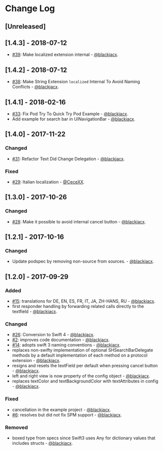 # Change Log

## [Unreleased]

## [1.4.3] - 2018-07-12
* [#39](https://github.com/Blackjacx/SHSearchBar/pull/39): Make localized extension internal - [@blackjacx](https://github.com/blackjacx).

## [1.4.2] - 2018-07-12
* [#38](https://github.com/Blackjacx/SHSearchBar/pull/38): Make String Extension `localized` Internal To Avoid Naming Conflicts - [@blackjacx](https://github.com/blackjacx).

## [1.4.1] - 2018-02-16
* [#33](https://github.com/Blackjacx/SHSearchBar/pull/33): Fix Pod Try To Quick Try Pod Example - [@blackjacx](https://github.com/blackjacx).
* Add example for search bar in UINavigationBar - [@blackjacx](https://github.com/blackjacx).

## [1.4.0] - 2017-11-22
### Changed
* [#31](https://github.com/Blackjacx/SHSearchBar/pull/31): Refactor Text Did Change Delegation - [@blackjacx](https://github.com/blackjacx).

### Fixed
* [#29](https://github.com/Blackjacx/SHSearchBar/pull/29): Italian localization - [@CeceXX](https://github.com/CeceXX).

## [1.3.0] - 2017-10-26
### Changed
* [#28](https://github.com/Blackjacx/SHSearchBar/pull/28): Make it possible to avoid internal cancel button - [@blackjacx](https://github.com/blackjacx).

## [1.2.1] - 2017-10-16
### Changed
* Update podspec by removing non-source from sources. - [@blackjacx](https://github.com/blackjacx).

## [1.2.0] - 2017-09-29
### Added
* [#15](https://github.com/Blackjacx/SHSearchBar/pull/15): translations for DE, EN, ES, FR, IT, JA, ZH-HANS, RU - [@blackjacx](https://github.com/blackjacx).
* first responder handling by forwarding related calls directly to the textfield - [@blackjacx](https://github.com/blackjacx).

### Changed
* [#26](https://github.com/Blackjacx/SHSearchBar/pull/26): Conversion to Swift 4 - [@blackjacx](https://github.com/blackjacx).
* [#2](https://github.com/Blackjacx/SHSearchBar/pull/2): improves code documentation - [@blackjacx](https://github.com/blackjacx).
* [#14](https://github.com/Blackjacx/SHSearchBar/pull/14): adopts swift 3 naming conventions - [@blackjacx](https://github.com/blackjacx).
* replaces non-swifty implementation of optional SHSearchBarDelegate methods by a default implementation of each method on a protocol extension - [@blackjacx](https://github.com/blackjacx).
* resigns and resets the textField per default when pressing cancel button - [@blackjacx](https://github.com/blackjacx).
* left and right view is now property of the config object - [@blackjacx](https://github.com/blackjacx).
* replaces textColor and textBackgroundColor with textAttributes in config - [@blackjacx](https://github.com/blackjacx).

### Fixed
* cancellation in the example project - [@blackjacx](https://github.com/blackjacx).
* [#6](https://github.com/Blackjacx/SHSearchBar/pull/6): resolves but did not fix SPM support - [@blackjacx](https://github.com/blackjacx).

### Removed
* boxed type from specs since Swift3 uses Any for dictionary values that includes structs - [@blackjacx](https://github.com/blackjacx).
